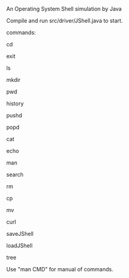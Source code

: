 An Operating System Shell simulation by Java


Compile and run src/driver/JShell.java to start.

commands:

cd

exit

ls

mkdir

pwd

history

pushd

popd

cat

echo

man

search

rm

cp

mv

curl

saveJShell

loadJShell

tree

Use "man CMD" for manual of commands.
